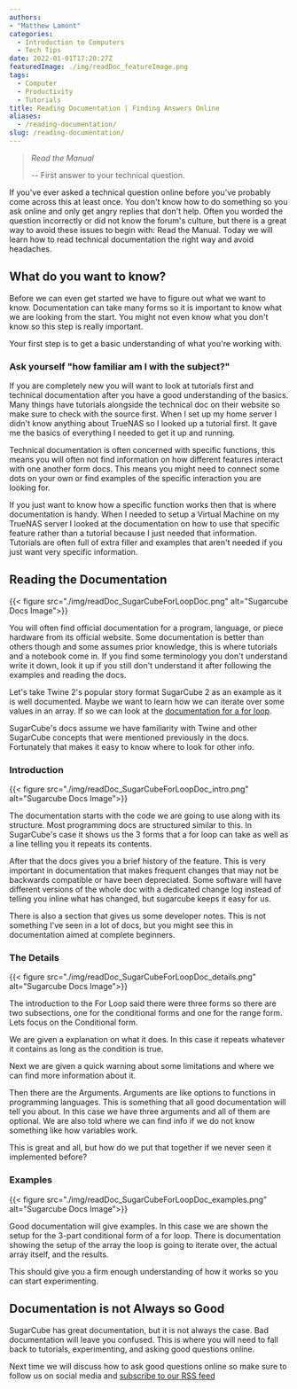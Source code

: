 ```yaml
---
authors: 
- "Matthew Lamont"
categories:
  - Introduction to Computers
  - Tech Tips
date: 2022-01-01T17:20:27Z
featuredImage: ./img/readDoc_featureImage.png
tags:
  - Computer
  - Productivity
  - Tutorials
title: Reading Documentation | Finding Answers Online
aliases:
  - /reading-documentation/
slug: /reading-documentation/
---
```


> _Read the Manual_
>
> -- First answer to your technical question.

If you've ever asked a technical question online before you've probably come across this at least once. You don't know how to do something so you ask online and only get angry replies that don't help. Often you worded the question incorrectly or did not know the forum's culture, but there is a great way to avoid these issues to begin with: Read the Manual. Today we will learn how to read technical documentation the right way and avoid headaches.

## What do you want to know?

Before we can even get started we have to figure out what we want to know. Documentation can take many forms so it is important to know what we are looking from the start. You might not even know what you don't know so this step is really important.

Your first step is to get a basic understanding of what you're working with.

### Ask yourself "how familiar am I with the subject?"

If you are completely new you will want to look at tutorials first and technical documentation after you have a good understanding of the basics. Many things have tutorials alongside the technical doc on their website so make sure to check with the source first. When I set up my home server I didn't know anything about TrueNAS so I looked up a tutorial first. It gave me the basics of everything I needed to get it up and running.

Technical documentation is often concerned with specific functions, this means you will often not find information on how different features interact with one another form docs. This means you might need to connect some dots on your own or find examples of the specific interaction you are looking for. 

If you just want to know how a specific function works then that is where documentation is handy. When I needed to setup a Virtual Machine on my TrueNAS server I looked at the documentation on how to use that specific feature rather than a tutorial because I just needed that information. Tutorials are often full of extra filler and examples that aren't needed if you just want very specific information.

## Reading the Documentation

{{< figure src="./img/readDoc_SugarCubeForLoopDoc.png" alt="Sugarcube Docs Image">}}

You will often find official documentation for a program, language, or piece hardware from its official website. Some documentation is better than others though and some assumes prior knowledge, this is where tutorials and a notebook come in. If you find some terminology you don't understand write it down, look it up if you still don't understand it after following the examples and reading the docs.



Let's take Twine 2's popular story format SugarCube 2 as an example as it is well documented. Maybe we want to learn how we can iterate over some values in an array. If so we can look at the [documentation for a for loop](http://www.motoslave.net/sugarcube/2/docs/#macros-macro-for).

SugarCube's docs assume we have familiarity with Twine and other SugarCube concepts that were mentioned previously in the docs. Fortunately that makes it easy to know where to look for other info.

### Introduction

{{< figure src="./img/readDoc_SugarCubeForLoopDoc_intro.png" alt="Sugarcube Docs Image">}}

The documentation starts with the code we are going to use along with its structure. Most programming docs are structured similar to this. In SugarCube's case it shows us the 3 forms that a for loop can take as well as a line telling you it repeats its contents.

After that the docs gives you a brief history of the feature. This is very important in documentation that makes frequent changes that may not be backwards compatible or have been depreciated. Some software will have different versions of the whole doc with a dedicated change log instead of telling you inline what has changed, but sugarcube keeps it easy for us.

There is also a section that gives us some developer notes. This is not something I've seen in a lot of docs, but you might see this in documentation aimed at complete beginners.

### The Details

{{< figure src="./img/readDoc_SugarCubeForLoopDoc_details.png" alt="Sugarcube Docs Image">}}

The introduction to the For Loop said there were three forms so there are two subsections, one for the conditional forms and one for the range form. Lets focus on the Conditional form.

We are given a explanation on what it does. In this case it repeats whatever it contains as long as the condition is true.

Next we are given a quick warning about some limitations and where we can find more information about it.

Then there are the Arguments. Arguments are like options to functions in programming languages. This is something that all good documentation will tell you about. In this case we have three arguments and all of them are optional. We are also told where we can find info if we do not know something like how variables work.

This is great and all, but how do we put that together if we never seen it implemented before?

### Examples

{{< figure src="./img/readDoc_SugarCubeForLoopDoc_examples.png" alt="Sugarcube Docs Image">}}

Good documentation will give examples. In this case we are shown the setup for the 3-part conditional form of a for loop. There is documentation showing the setup of the array the loop is going to iterate over, the actual array itself, and the results.

This should give you a firm enough understanding of how it works so you can start experimenting. 

## Documentation is not Always so Good

SugarCube has great documentation, but it is not always the case. Bad documentation will leave you confused. This is where you will need to fall back to tutorials, experimenting, and asking good questions online. 

Next time we will discuss how to ask good questions online so make sure to follow us on social media and [subscribe to our RSS feed](https://www.blog.mattlamont.com/rss-our-information-diet/)
